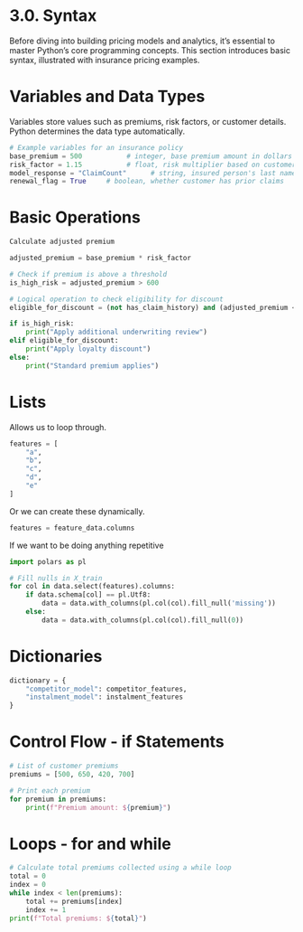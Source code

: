 # 3.0. Syntax

Before diving into building pricing models and analytics, it’s essential to master Python’s core programming concepts. This section introduces basic syntax, illustrated with insurance pricing examples.

# Variables and Data Types

Variables store values such as premiums, risk factors, or customer details. Python determines the data type automatically.

```python
# Example variables for an insurance policy
base_premium = 500           # integer, base premium amount in dollars
risk_factor = 1.15           # float, risk multiplier based on customer data
model_response = "ClaimCount"      # string, insured person's last name
renewal_flag = True     # boolean, whether customer has prior claims
```

# Basic Operations
```python
Calculate adjusted premium

adjusted_premium = base_premium * risk_factor

# Check if premium is above a threshold
is_high_risk = adjusted_premium > 600

# Logical operation to check eligibility for discount
eligible_for_discount = (not has_claim_history) and (adjusted_premium < 700)

if is_high_risk:
    print("Apply additional underwriting review")
elif eligible_for_discount:
    print("Apply loyalty discount")
else:
    print("Standard premium applies")
```


# Lists

Allows us to loop through. 

```python
features = [
    "a",
    "b",
    "c",
    "d",
    "e"
]
```

Or we can create these dynamically. 

```python
features = feature_data.columns
```

If we want to be doing anything repetitive

```python
import polars as pl

# Fill nulls in X_train
for col in data.select(features).columns:
    if data.schema[col] == pl.Utf8:
        data = data.with_columns(pl.col(col).fill_null('missing'))
    else:
        data = data.with_columns(pl.col(col).fill_null(0))
```

# Dictionaries

```python
dictionary = {
    "competitor_model": competitor_features,
    "instalment_model": instalment_features
}
```

# Control Flow - if Statements

```python
# List of customer premiums
premiums = [500, 650, 420, 700]

# Print each premium
for premium in premiums:
    print(f"Premium amount: ${premium}")
```

# Loops - for and while

```python
# Calculate total premiums collected using a while loop
total = 0
index = 0
while index < len(premiums):
    total += premiums[index]
    index += 1
print(f"Total premiums: ${total}")
```

